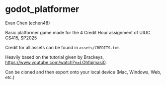 # godot_platformer
Evan Chen (echen48)

Basic platformer game made for the 4 Credit Hour assignment of UIUC CS415, SP2025

Credit for all assets can be found in `assets/CREDITS.txt`. 

Heavily based on the tutorial given by Brackeys, https://www.youtube.com/watch?v=LOhfqjmasi0.

Can be cloned and then export onto your local device (Mac, Windows, Web, etc.)

